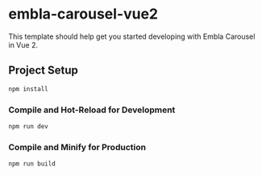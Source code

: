# embla-carousel-vue2

This template should help get you started developing with Embla Carousel in Vue 2.

## Project Setup

```sh
npm install
```

### Compile and Hot-Reload for Development

```sh
npm run dev
```

### Compile and Minify for Production

```sh
npm run build
```
